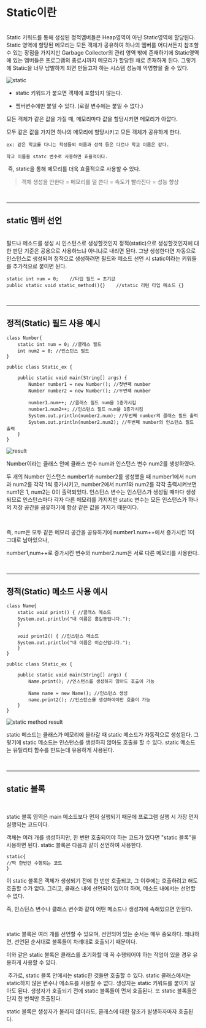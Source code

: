 # Static이란 
<br>
Static 키워드를 통해 생성된 정적멤버들은 Heap영역이 아닌 Static영역에 할당된다. Static 영역에 할당된 메모리는 모든 객체가 공유하여 하나의 멤버를 어디서든지 참조할 수 있는 장점을 가지지만 Garbage Collector의 관리 영역 밖에 존재하기에 Static영역에 있는 멤버들은 프로그램의 종료시까지 메모리가 할당된 채로 존재하게 된다. 그렇기에 Static을 너무 남발하게 되면 만들고자 하는 시스템 성능에 악영향을 줄 수 있다.

<br>

![static](https://blog.kakaocdn.net/dn/b71AmB/btq6CBgiBUN/hzXWkLZnyXHYa5Qn66Rkok/img.png)

- static 키워드가 붙으면 객체에 포함되지 않는다.

- 멤버변수에만 붙일 수 있다. (로컬 변수에는 붙일 수 없다.)

​모든 객체가 같은 값을 가질 때, 메모리마다 값을 할당시키면 메모리가 아깝다.

모두 같은 값을 가지면 하나의 메모리에 할당시키고 모든 객체가 공유하게 한다.

    ex: 같은 학교를 다니는 학생들의 이름과 성적 등은 다르나 학교 이름은 같다.

    학교 이름을 statc 변수로 사용하면 효율적이다.

​
즉, static을 통해 메모리를 더욱 효율적으로 사용할 수 있다.

>객체 생성을 안한다 = 메모리를 덜 쓴다 = 속도가 빨라진다 = 성능 향상

<br>

---

## static 멤버 선언

<br>
필드나 메소드를 생성 시 인스턴스로 생성할것인지 정적(static)으로 생성할것인지에 대한 판단 기준은 공용으로 사용하느냐 아니냐로 내리면 된다. 그냥 생성한다면 자동으로 인스턴스로 생성되며 정적으로 생성하려면 필드와 메소드 선언 시 static이라는 키워들를 추가적으로 붙이면 된다. 

<br>

```
static int num = 0;    //타입 필드 = 초기값
public static void static_method(){}    //static 리턴 타입 메소드 {} 
``` 
<br>

---

## 정적(Static) 필드 사용 예시

```
class Number{
    static int num = 0; //클래스 필드
    int num2 = 0; //인스턴스 필드
}

public class Static_ex {
	
    public static void main(String[] args) {
    	Number number1 = new Number(); //첫번째 number
    	Number number2 = new Number(); //두번쨰 number
    	
    	number1.num++; //클래스 필드 num을 1증가시킴
    	number1.num2++; //인스턴스 필드 num을 1증가시킴
    	System.out.println(number2.num); //두번째 number의 클래스 필드 출력
    	System.out.println(number2.num2); //두번째 number의 인스턴스 필드 출력
    }
}
```

![result](https://blog.kakaocdn.net/dn/BpJ7O/btqDoUCBfyO/SEmGG8OPWKGcVvRbkzPIe0/img.png)

Number이라는 클래스 안에 클래스 변수 num과 인스턴스 변수 num2를 생성하였다. 

두 개의 Number  인스턴스 number1과 number2를 생성했을 때 number1에서 num과 num2를 각각 1씩 증가시키고, number2에서 num1와 num2를 각각 출력시켜보면 num1은 1, num2는 0이 출력되었다. 인스턴스 변수는 인스턴스가 생성될 때마다 생성되므로 인스턴스마다 각자 다른 메모리를 가지지만 static 변수는 모든 인스턴스가 하나의 저장 공간을 공유하기에 항상 같은 값을 가지기 때문이다.

​

즉, num은 모두 같은 메모리 공간을 공유하기에 number1.num++에서 증가시킨 1이 그대로 남아있으나,

number1,num++로 증가시킨 변수와 number2.num은 서로 다른 메모리를 사용한다.

<br>

---

## 정적(Static) 메소드 사용 예시
```
class Name{
    static void print() { //클래스 메소드
	System.out.println("내 이름은 홍길동입니다.");
    }

    void print2() { //인스턴스 메소드
	System.out.println("내 이름은 이순신입니다.");
    }
}

public class Static_ex {
	
    public static void main(String[] args) {
        Name.print(); //인스턴스를 생성하지 않아도 호출이 가능
    	
        Name name = new Name(); //인스턴스 생성
        name.print2(); //인스턴스를 생성하여야만 호출이 가능
    }
}
```
![static method result](https://blog.kakaocdn.net/dn/deekZw/btqDqipeIEH/a9kTdO0PL4So5HiPwOuxz0/img.png)




static 메소드는 클래스가 메모리에 올라갈 때 static 메소드가 자동적으로 생성된다. 그렇기에 static 메소드는 인스턴스를 생성하지 않아도 호출을 할 수 있다. static 메소드는 유틸리티 함수를 만드는데 유용하게 사용된다.



<br>

---






## static 블록

<Br>

static 블록 영역은 main 메소드보다 먼저 실행되기 때문에 프로그램 실행 시 가장 먼저 실행되는 코드이다.

객체는 여러 개를 생성하지만, 한 번만 호출되어야 하는 코드가 있다면 "static 블록"을 사용하면 된다. static 블록은 다음과 같이 선언하여 사용한다.

```
static{
//딱 한번만 수행되는 코드
}
```

이 static 블록은 객체가 생성되기 전에 한 번만 호출되고, 그 이후에는 호출하려고 해도 호출할 수가 없다. 그리고, 클래스 내에 선언되어 있어야 하며, 메소드 내에서는 선언할 수 없다. 

즉, 인스턴스 변수나 클래스 변수와 같이 어떤 메소드나 생성자에 속해있으면 안된다.

​

static 블록은 여러 개를 선언할 수 있으며, 선언되어 있는 순서는 매우 중요하다. 왜냐하면, 선언된 순서대로 블록들이 차례대로 호출되기 때문이다.

이와 같은 static 블록은 클래스를 초기화할 때 꼭 수행되어야 하는 작업이 있을 경우 유용하게 사용할 수   있다.

​
추가로, static 블록 안에서는 static한 것들만 호출할 수 있다. static 클래스에서는 static하지 않은 변수나 메소드를 사용할 수 없다. 생성자는 static 키워드를 붙이지 않아도 된다. 생성자가 호출되기 전에 static    블록들이 먼저 호출된다. 또 static 블록들은 단지 한 번씩만 호출된다.

static 블록은 생성자가 불리지 않더라도, 클래스에 대한 참조가 발생하자마자 호출된다.